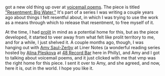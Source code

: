 got a new old thing up over at [voicemail poems](https://voicemailpoems.org/). The piece is titled ["Resentment: Big Water."](https://voicemailpoems.org/2024/05/06/resentment-big-water/) It's part of a series I was writing a couple years ago about things I felt resentful about, in which I was trying to use the work as a means through which to release that resentment, to free myself of it. 

At the time, I had [prolit](https://www.prolitmag.com/) in mind as a potential home for this, but as the piece developed, it started to veer away from what felt like prolit territory to me, and for a while, I just shelved it. A couple months ago, though, I was hanging out with [Amy Saul-Zerby](https://www.amysaulzerby.com/) at Liner Notes (a wonderful reading series hosted by [Alina Pleskova](https://www.alinapleskova.com/) at [48 Record Bar](https://www.48recordbar.com/) here in Philly), and Amy and I got to talking about voicemail poems, and it just clicked with me that vmp was the right home for this piece. I sent it over to Amy, and she agreed, and now, here it is, out in the world. I hope you like it.